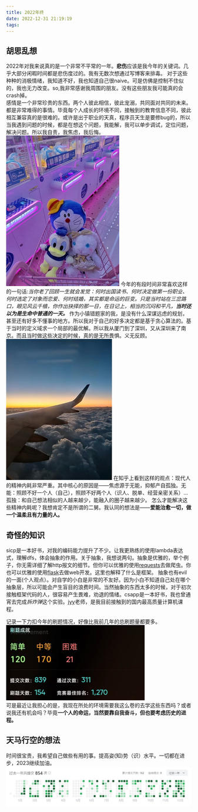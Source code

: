 ```yaml
---
title: 2022年终
date: 2022-12-31 21:19:19
tags:
---
```

## 胡思乱想
2022年对我来说真的是一个非常不平常的一年。**悲伤**应该是我今年的关键词。几乎大部分闲暇时间都是悲伤度过的。我有无数次想通过写博客来排毒。  对于这些种种的消极情绪，我知道不好，我也知道自己很naive。可是仿佛是控制不住似的，我也无力改变。so,我非常感谢我周围的朋友。没有这些朋友我可能真的会crash掉。  
感情是一个非常珍贵的东西。两个人彼此相信，彼此宠溺，共同面对共同的未来。都是非常难得的事情。毕竟每个人成长的环境不同，接触到的教育信息不同，彼此相互兼容真的是很难的。或许是出于职业的天真，程序员天生是要修bug的，所以当我遇到问题的时候，都是在想这个问题，我能解，我可以单步调试，定位问题，解决问题。所以我自责，我焦虑，我后悔。  
![](../images/2022%E5%B9%B4%E7%BB%88/img_1.jpg) 
今年的有段时间非常喜欢这样的一句话:*当你老了回顾一生就会发觉：何时出国读书、何时决定做第一份职业、何时选定了对象而恋爱、何时结婚，其实都是命运的巨变。只是当时站在三岔路口，眼见风云千樯，你作出抉择的那一日，在日记上，相当的沉闷和平凡，**当时还以为是生命中普通的一天。*** 作为小镇错题家的我，是没有什么深谋远虑的规划，甚至还有好多不懂事的地方。所以我对于自己的好多决定都是基于贪心算法的。基于当时的定义域求一个局部的最优解。所以我从厦门到了深圳，又从深圳来了南京。而且当时做这些决定的时候，真的是无所畏惧。义无反顾。    
![](../images/2022%E5%B9%B4%E7%BB%88/img_2.jpg)
在知乎上看到这样的观点：现代人的精神内耗非常严重。其中核心的原因是——焦虑源于无能，抑郁产自孤独。无能：照顾不好一个人（自己），照顾不好两个人（识人、脱单、经营亲密关系）... 孤独：和自己想法相似的人越来越少，能融入的圈子越来越少。
怎么才能解决这些精神内耗呢？我想肯定不是所谓的二舅。我认同的想法是——**爱能治愈一切，做一个温柔且有力量的人。** 

## 奇怪的知识
sicp是一本好书，对我的编码能力提升了不少。让我更熟练的使用lambda表达式，理解dfs，体会抽象的作用。关于抽象，我想说两句。抽象是优雅的，举个例子，你无需详细了解http报文的细节。但你可以优雅的使用[requests](https://cn.python-requests.org/zh_CN/latest/)去做爬虫。你也可以优雅的使用[flask](https://flask.palletsprojects.com/en/2.2.x/quickstart/)去做web开发。这里也解释了什么是框架。
抽象也有evil的一面(个人观点）。对自学的小白是非常的不友好。因为小白不知道自己处在哪个抽象层，所以可能会产生盲目的浪费时间。当然抽象的东西太多的时候，对于初次接触框架代码的人，很容易产生畏难，劝退的情绪。csapp是一本好书，我也曾通宵去完成*拆炸弹*这个实验。[jyy](http://jyywiki.cn/OS/2022/)老师，是我目前接触到的国内最高质量计算机课程。 
 
记录一下力扣今年的刷题情况，好像比我前几年的总刷题量都要多。
![](../images/2022%E5%B9%B4%E7%BB%88/lc_%E7%BB%9F%E8%AE%A1.jpg)  
可是最近让我担心的是，我现在所处的环境需要我这么卷的去学这些东西吗？或者说我还有机会吗？毕竟**一个人的命运，当然要靠自我奋斗，但也要考虑历史的进程。**

## 天马行空的想法
时间很宝贵，我希望自己做些有用的事。提高姿(知)势（识）水平。一切都在进步，2023继续加油。
![](../images/2022%E5%B9%B4%E7%BB%88/lc_1.jpg)